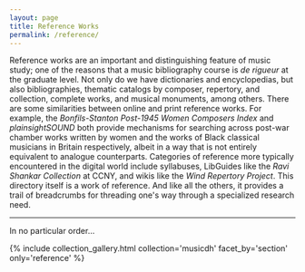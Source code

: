 ```yaml
---
layout: page
title: Reference Works
permalink: /reference/
---
```


Reference works are an important and distinguishing feature of music study; one of the reasons that a music bibliography course is *de rigueur* at the graduate level. Not only do we have dictionaries and encyclopedias, but also bibliographies, thematic catalogs by composer, repertory, and collection, complete works, and musical monuments, among others. There are some similarities between online and print reference works. For example, the _Bonfils-Stanton Post-1945 Women Composers Index_ and _plainsightSOUND_ both provide mechanisms for searching across post-war chamber works written by women and the works of Black classical musicians in Britain respectively, albeit in a way that is not entirely equivalent to analogue counterparts. Categories of reference more typically encountered in the digital world include syllabuses, LibGuides like the _Ravi Shankar Collection_ at CCNY, and wikis like the _Wind Repertory Project_. This directory itself is a work of reference. And like all the others, it provides a trail of breadcrumbs for threading one's way through a specialized research need.

---

In no particular order... 

{% include collection_gallery.html  collection='musicdh' facet_by='section' only='reference' %}